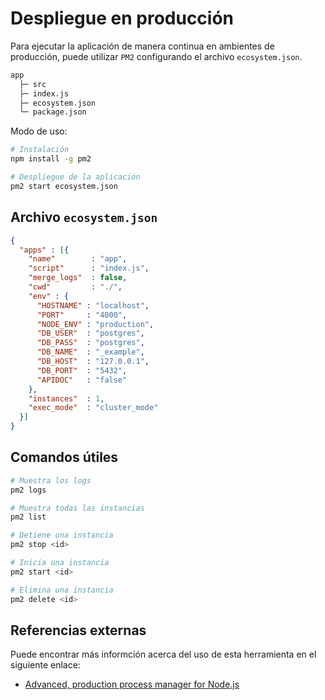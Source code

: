 # Despliegue en producción

Para ejecutar la aplicación de manera continua en ambientes de producción, puede utilizar `PM2` configurando el archivo `ecosystem.json`.

```txt
app
  ├─ src
  ├─ index.js
  ├─ ecosystem.json
  └─ package.json
```

Modo de uso:
```bash
# Instalación
npm install -g pm2

# Despliegue de la aplicación
pm2 start ecosystem.json
```

## Archivo `ecosystem.json`

```json
{
  "apps" : [{
    "name"        : "app",
    "script"      : "index.js",
    "merge_logs"  : false,
    "cwd"         : "./",
    "env" : {
      "HOSTNAME" : "localhost",
      "PORT"     : "4000",
      "NODE_ENV" : "production",
      "DB_USER"  : "postgres",
      "DB_PASS"  : "postgres",
      "DB_NAME"  : "_example",
      "DB_HOST"  : "127.0.0.1",
      "DB_PORT"  : "5432",
      "APIDOC"   : "false"
    },
    "instances"  : 1,
    "exec_mode"  : "cluster_mode"
  }]
}
```

## Comandos útiles

```bash
# Muestra los logs
pm2 logs

# Muestra todas las instancias
pm2 list

# Detiene una instancia
pm2 stop <id>

# Inicia una instancia
pm2 start <id>

# Elimina una instancia
pm2 delete <id>
```

## Referencias externas

Puede encontrar más informción acerca del uso de esta herramienta en el siguiente enlace:

- [Advanced, production process manager for Node.js](http://pm2.keymetrics.io/)
